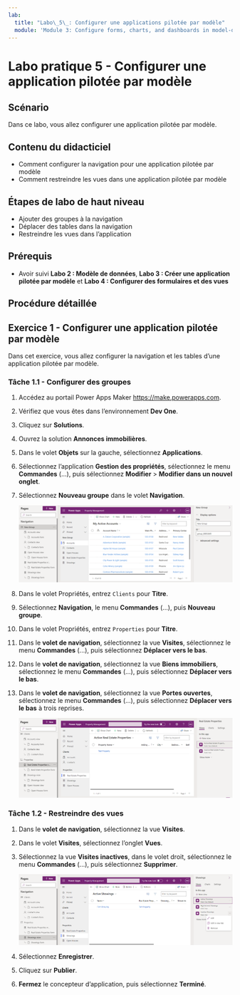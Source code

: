 ```yaml
---
lab:
  title: "Labo\_5\_: Configurer une applications pilotée par modèle"
  module: 'Module 3: Configure forms, charts, and dashboards in model-driven apps'
---
```


# Labo pratique 5 - Configurer une application pilotée par modèle

## Scénario

Dans ce labo, vous allez configurer une application pilotée par modèle.

## Contenu du didacticiel

- Comment configurer la navigation pour une application pilotée par modèle
- Comment restreindre les vues dans une application pilotée par modèle

## Étapes de labo de haut niveau

- Ajouter des groupes à la navigation
- Déplacer des tables dans la navigation
- Restreindre les vues dans l’application
  
## Prérequis

- Avoir suivi **Labo 2 : Modèle de données**, **Labo 3 : Créer une application pilotée par modèle** et **Labo 4 : Configurer des formulaires et des vues**

## Procédure détaillée

## Exercice 1 - Configurer une application pilotée par modèle

Dans cet exercice, vous allez configurer la navigation et les tables d’une application pilotée par modèle.

### Tâche 1.1 - Configurer des groupes

1. Accédez au portail Power Apps Maker <https://make.powerapps.com>.

1. Vérifiez que vous êtes dans l’environnement **Dev One**.

1. Cliquez sur **Solutions**.

1. Ouvrez la solution **Annonces immobilières**.

1. Dans le volet **Objets** sur la gauche, sélectionnez **Applications**.

1. Sélectionnez l’application **Gestion des propriétés**, sélectionnez le menu **Commandes** (...), puis sélectionnez **Modifier** > **Modifier dans un nouvel onglet**.

1. Sélectionnez **Nouveau groupe** dans le volet **Navigation**.

    ![Capture d’écran d’un groupe d’applications pilotées par modèle.](../media/mda-group.png)

1. Dans le volet Propriétés, entrez `Clients` pour **Titre**.

1. Sélectionnez **Navigation**, le menu **Commandes** (...), puis **Nouveau groupe**.

1. Dans le volet Propriétés, entrez `Properties` pour **Titre**.

1. Dans le **volet de navigation**, sélectionnez la vue **Visites**, sélectionnez le menu **Commandes** (...), puis sélectionnez **Déplacer vers le bas**.

1. Dans le **volet de navigation**, sélectionnez la vue **Biens immobiliers**, sélectionnez le menu **Commandes** (...), puis sélectionnez **Déplacer vers le bas**.

1. Dans le **volet de navigation**, sélectionnez la vue **Portes ouvertes**, sélectionnez le menu **Commandes** (...), puis sélectionnez **Déplacer vers le bas** à trois reprises.

    ![Capture d’écran du concepteur d’application pilotée par modèle avec illustration de la navigation.](../media/mda-navigation.png)


### Tâche 1.2 - Restreindre des vues

1. Dans le **volet de navigation**, sélectionnez la vue **Visites**.

1. Dans le volet **Visites**, sélectionnez l’onglet **Vues**.

1. Sélectionnez la vue **Visites inactives**, dans le volet droit, sélectionnez le menu **Commandes** (...), puis sélectionnez **Supprimer**.

    ![Capture d’écran de la suppression d’une vue dans le concepteur d’application pilotée par modèle.](../media/mda-remove-view.png)

1. Sélectionnez **Enregistrer**.

1. Cliquez sur **Publier**.

1. **Fermez** le concepteur d’application, puis sélectionnez **Terminé**.


